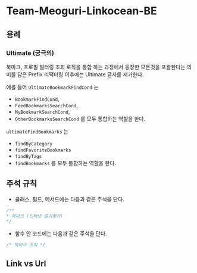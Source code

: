 # Team-Meoguri-Linkocean-BE

## 용례

### Ultimate (궁극의) <br>

북마크, 프로필 필터링 조회 로직을 통합 하는 과정에서 등장한 모든것을 포괄한다는 의미를 담은 Prefix 리팩터링 이후에는 Ultimate 글자를 제거한다.

예를 들어 `UltimateBookmarkFindCond` 는

- `BookmarkFindCond`,
- `FeedBookmarksSearchCond`,
- `MyBookmarkSearchCond`,
- `OtherBookmarksSearchCond`
  를 모두 통합하는 역할을 한다.

`ultimateFindBookmarks` 는

- `findByCategory`
- `findFavoriteBookmarks`
- `findByTags`
- `findBookmarks`
  를 모두 통합하는 역할을 한다.

## 주석 규칙

- 클래스, 필드, 메서드에는 다음과 같은 주석을 단다.
```java
/**
* 북마크 (인터넷 즐겨찾기)
*/
```

- 함수 안 코드에는 다음과 같은 주석을 단다.
```java
/* 북마크 조회 */
```


## Link vs Url